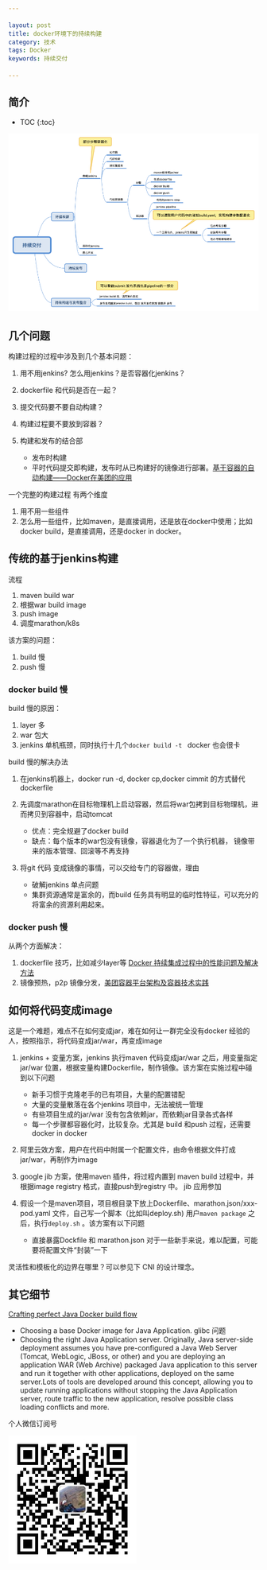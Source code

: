 ```yaml
---

layout: post
title: docker环境下的持续构建
category: 技术
tags: Docker
keywords: 持续交付

---
```


## 简介

* TOC
{:toc}

![](/public/upload/docker/ci_in_docker.png)

## 几个问题

构建过程的过程中涉及到几个基本问题：

1. 用不用jenkins? 怎么用jenkins？是否容器化jenkins？
2. dockerfile 和代码是否在一起？
3. 提交代码要不要自动构建？
4. 构建过程要不要放到容器？
5. 构建和发布的结合部 

	* 发布时构建
	* 平时代码提交即构建，发布时从已构建好的镜像进行部署。[基于容器的自动构建——Docker在美团的应用](https://www.jianshu.com/p/a1f371d9e0c5)

一个完整的构建过程 有两个维度

1. 用不用一些组件
2. 怎么用一些组件，比如maven，是直接调用，还是放在docker中使用；比如docker build，是直接调用，还是docker in docker。


## 传统的基于jenkins构建

流程

1. maven build war
2. 根据war build image
3. push image
4. 调度marathon/k8s

该方案的问题：

1. build 慢
2. push 慢

### docker build 慢

build 慢的原因：

1. layer 多
2. war 包大
3. jenkins 单机瓶颈，同时执行十几个`docker build -t ` docker 也会很卡

build 慢的解决办法

1. 在jenkins机器上，docker run -d, docker cp,docker cimmit 的方式替代dockerfile
2. 先调度marathon在目标物理机上启动容器，然后将war包拷到目标物理机，进而拷贝到容器中，启动tomcat

	* 优点：完全规避了docker build
	* 缺点：每个版本的war包没有镜像，容器退化为了一个执行机器， 镜像带来的版本管理、回滚等不再支持

3. 将git 代码 变成镜像的事情，可以交给专门的容器做，理由

	* 破解jenkins 单点问题
	* 集群资源通常是富余的，而build 任务具有明显的临时性特征，可以充分的将富余的资源利用起来。

### docker push 慢
	
从两个方面解决：

1. dockerfile 技巧，比如减少layer等  [Docker 持续集成过程中的性能问题及解决方法](http://oilbeater.com/docker/2016/01/02/use-docker-performance-issue-and-solution.html)
2. 镜像预热，p2p 镜像分发，[美团容器平台架构及容器技术实践](https://mp.weixin.qq.com/s?__biz=MjM5NjQ5MTI5OA==&mid=2651749434&idx=1&sn=92dcd59d05984eaa036e7fa804fccf20&chksm=bd12a5778a652c61f4a181c1967dbcf120dd16a47f63a5779fbf931b476e6e712e02d7c7e3a3&mpshare=1&scene=23&srcid=11183r23mQDITxo9cBDHbWKR%23rd)

## 如何将代码变成image

这是一个难题，难点不在如何变成jar，难在如何让一群完全没有docker 经验的人，按照指示，将代码变成jar/war，再变成image

1. jenkins + 变量方案，jenkins 执行maven 代码变成jar/war 之后，用变量指定jar/war 位置，根据变量构建Dockerfile，制作镜像。该方案在实施过程中碰到以下问题
	
	* 新手习惯于克隆老手的已有项目，大量的配置错配
	* 大量的变量散落在各个jenkins 项目中，无法被统一管理
	* 有些项目生成的jar/war 没有包含依赖jar，而依赖jar目录各式各样
	* 每一个步骤都容器化时，比较复杂。尤其是 build 和push 过程，还需要 docker in docker
	
2. 阿里云效方案，用户在代码中附属一个配置文件，由命令根据文件打成jar/war，再制作为image
3. google jib 方案，使用maven 插件，将过程内置到 maven build 过程中，并根据image registry 格式，直接push到registry 中。  jib 应用参加 []()
4. 假设一个是maven项目，项目根目录下放上Dockerfile、marathon.json/xxx-pod.yaml 文件，自己写一个脚本（比如叫deploy.sh) 用户`maven package` 之后，执行`deploy.sh` 。该方案有以下问题

	* 直接暴露Dockfile 和 marathon.json 对于一些新手来说，难以配置，可能要将配置文件“封装”一下


灵活性和模板化的边界在哪里？可以参见下 CNI 的设计理念。




## 其它细节

[Crafting perfect Java Docker build flow](https://codefresh.io/docker-tutorial/java_docker_pipeline/)

* Choosing a base Docker image for Java Application. glibc 问题
* Choosing the right Java Application server. Originally, Java server-side deployment assumes you have pre-configured a Java Web Server (Tomcat, WebLogic, JBoss, or other) and you are deploying an application WAR (Web Archive) packaged Java application to this server and run it together with other applications, deployed on the same server.Lots of tools are developed around this concept, allowing you to update running applications without stopping the Java Application server, route traffic to the new application, resolve possible class loading conflicts and more.



个人微信订阅号

![](/public/upload/qrcode_for_gh.jpg)